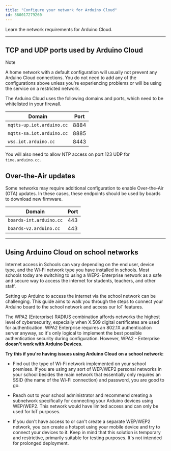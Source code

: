 ```yaml
---
title: "Configure your network for Arduino Cloud"
id: 360017279260
---
```


Learn the network requirements for Arduino Cloud.

---

## TCP and UDP ports used by Arduino Cloud

> [!NOTE]
> A home network with a default configuration will usually not prevent any Arduino Cloud connections. You do not need to add any of the configurations above unless you're experiencing problems or will be using the service on a restricted network.

The Arduino Cloud uses the following domains and ports, which need to be whitelisted in your firewall.

| Domain                    | Port |
| ------------------------- | ---- |
| `mqtts-up.iot.arduino.cc` | 8884 |
| `mqtts-sa.iot.arduino.cc` | 8885 |
| `wss.iot.arduino.cc`      | 8443 |

You will also need to allow NTP access on port 123 UDP for `time.arduino.cc`.

## Over-the-Air updates

Some networks may require additional configuration to enable Over-the-Air (OTA) updates. In these cases, these endpoints should be used by boards to download new firmware.

| Domain                    | Port |
| ------------------------- | ---- |
| `boards-int.arduino.cc`   | 443  |
| `boards-v2.arduino.cc`    | 443  |

---

## Using Arduino Cloud on school networks

Internet access in Schools can vary depending on the end user, device type, and the Wi-Fi network type you have installed in schools. Most schools today are switching to using a WEP2-Enterprise network as a safe and secure way to access the internet for students, teachers, and other staff.

Setting up Arduino to access the internet via the school network can be challenging. This guide aims to walk you through the steps to connect your Arduino board to the school network and access our IoT features.

The WPA2 (Enterprise) RADIUS combination affords networks the highest level of cybersecurity, especially when X.509 digital certificates are used for authentication. WPA2 Enterprise requires an 802.1X authentication server anyway, so it's only logical to implement the best possible authentication security during configuration. However, WPA2 - Enterprise **doesn't work with Arduino Devices**.

**Try this if you're having issues using Arduino Cloud on a school network:**

* Find out the type of Wi-Fi network implemented on your school premises. If you are using any sort of WEP/WEP2 personal networks in your school besides the main network that essentially only requires an SSID (the name of the Wi-Fi connection) and password, you are good to go.

* Reach out to your school administrator and recommend creating a subnetwork specifically for connecting your Arduino devices using WEP/WEP2. This network would have limited access and can only be used for IoT purposes.

* If you don't have access to or can't create a separate WEP/WEP2 network, you can create a hotspot using your mobile device and try to connect your devices to it. Keep in mind that this solution is temporary and restrictive, primarily suitable for testing purposes. It's not intended for prolonged deployment.
